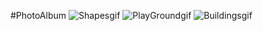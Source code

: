 #PhotoAlbum
![Shapesgif](https://user-images.githubusercontent.com/65457905/190865625-27cd4fe2-de7f-457c-80da-a049c8f83c31.gif)
![PlayGroundgif](https://user-images.githubusercontent.com/65457905/190865626-3665a229-449b-4678-9d1f-9c7ad111319b.gif)
![Buildingsgif](https://user-images.githubusercontent.com/65457905/190865628-bbba8e8d-a3ab-4f3e-bbe5-cb2bc0c856e9.gif)

